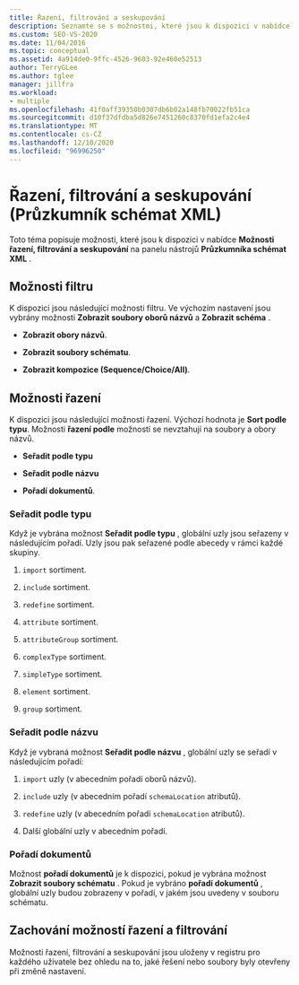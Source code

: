 ```yaml
---
title: Řazení, filtrování a seskupování
description: Seznamte se s možnostmi, které jsou k dispozici v nabídce Možnosti řazení, filtrování a seskupování na panelu nástrojů Průzkumníka schémat XML.
ms.custom: SEO-VS-2020
ms.date: 11/04/2016
ms.topic: conceptual
ms.assetid: 4a914de0-9ffc-4526-9603-92e460e52513
author: TerryGLee
ms.author: tglee
manager: jillfra
ms.workload:
- multiple
ms.openlocfilehash: 41f0aff39350b0307db6b02a148fb70022fb51ca
ms.sourcegitcommit: d10f37dfdba5d826e7451260c8370fd1efa2c4e4
ms.translationtype: MT
ms.contentlocale: cs-CZ
ms.lasthandoff: 12/10/2020
ms.locfileid: "96996250"
---
```

# <a name="sorting-filtering-and-grouping-xml-schema-explorer"></a>Řazení, filtrování a seskupování (Průzkumník schémat XML)

Toto téma popisuje možnosti, které jsou k dispozici v nabídce **Možnosti řazení, filtrování a seskupování** na panelu nástrojů **Průzkumníka schémat XML** .

## <a name="filter-options"></a>Možnosti filtru

K dispozici jsou následující možnosti filtru. Ve výchozím nastavení jsou vybrány možnosti **Zobrazit soubory oborů názvů** a **Zobrazit schéma** .

- **Zobrazit obory názvů**.

- **Zobrazit soubory schématu**.

- **Zobrazit kompozice (Sequence/Choice/All)**.

## <a name="sorting-options"></a>Možnosti řazení

K dispozici jsou následující možnosti řazení. Výchozí hodnota je **Sort podle typu**. Možnosti **řazení podle** možností se nevztahují na soubory a obory názvů.

- **Seřadit podle typu**

- **Seřadit podle názvu**

- **Pořadí dokumentů**.

### <a name="sort-by-type"></a>Seřadit podle typu

Když je vybrána možnost **Seřadit podle typu** , globální uzly jsou seřazeny v následujícím pořadí. Uzly jsou pak seřazené podle abecedy v rámci každé skupiny.

1. `import` sortiment.

2. `include` sortiment.

3. `redefine` sortiment.

4. `attribute` sortiment.

5. `attributeGroup` sortiment.

6. `complexType` sortiment.

7. `simpleType` sortiment.

8. `element` sortiment.

9. `group` sortiment.

### <a name="sort-by-name"></a>Seřadit podle názvu

Když je vybraná možnost **Seřadit podle názvu** , globální uzly se seřadí v následujícím pořadí:

1. `import` uzly (v abecedním pořadí oborů názvů).

2. `include` uzly (v abecedním pořadí `schemaLocation` atributů).

3. `redefine` uzly (v abecedním pořadí `schemaLocation` atributů).

4. Další globální uzly v abecedním pořadí.

### <a name="document-order"></a>Pořadí dokumentů

Možnost **pořadí dokumentů** je k dispozici, pokud je vybrána možnost **Zobrazit soubory schématu** . Pokud je vybráno **pořadí dokumentů** , globální uzly budou zobrazeny v pořadí, v jakém jsou uvedeny v souboru schématu.

## <a name="persisting-sortfilter-options"></a>Zachování možností řazení a filtrování

Možnosti řazení, filtrování a seskupování jsou uloženy v registru pro každého uživatele bez ohledu na to, jaké řešení nebo soubory byly otevřeny při změně nastavení.
